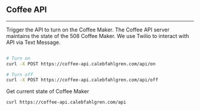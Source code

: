 ## Coffee API
---

Trigger the API to turn on the Coffee Maker. The Coffee API server maintains the state of the 508 Coffee Maker. We use Twilio to interact with API via Text Message.

```bash

# Turn on
curl -X POST https://coffee-api.calebfahlgren.com/api/on

# Turn off
curl -X POST https://coffee-api.calebfahlgren.com/api/off
```

Get current state of Coffee Maker

```bash
curl https://coffee-api.calebfahlgren.com/api
```